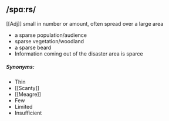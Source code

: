 ## /spɑːrs/  
[[Adj]]
small in number or amount, often spread over a large area

- a sparse population/audience
- sparse vegetation/woodland
- a sparse beard
- Information coming out of the disaster area is sparce 

##### Synonyms:
- Thin
- [[Scanty]]
- [[Meagre]]
- Few
- Limited
- Insufficient